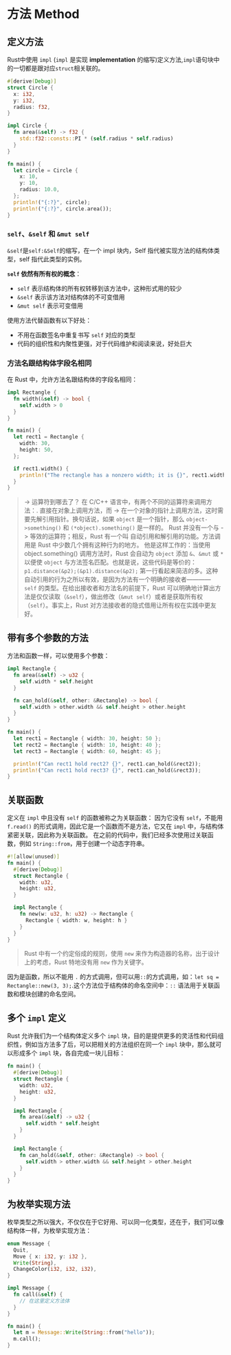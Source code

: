 # 方法 Method
## 定义方法
Rust中使用 `impl` (`impl` 是实现 **implementation** 的缩写)定义方法,`impl`语句块中的一切都是跟对应`struct`相关联的。
```rust
#[derive(Debug)]
struct Circle {
  x: i32,
  y: i32,
  radius: f32,
}

impl Circle {
  fn area(&self) -> f32 {
    std::f32::consts::PI * (self.radius * self.radius)
  }
}

fn main() {
  let circle = Circle {
    x: 10,
    y: 10,
    radius: 10.0,
  };
  println!("{:?}", circle);
  println!("{:?}", circle.area());
}
```
### `self`、`&self` 和 `&mut self`
`&self`是`self:&Self`的缩写，在一个 impl 块内，Self 指代被实现方法的结构体类型，self 指代此类型的实例。

**`self` 依然有所有权的概念**：
- `self` 表示结构体的所有权转移到该方法中，这种形式用的较少
- `&self` 表示该方法对结构体的不可变借用
- `&mut self` 表示可变借用

使用方法代替函数有以下好处：
- 不用在函数签名中重复书写 `self` 对应的类型
- 代码的组织性和内聚性更强，对于代码维护和阅读来说，好处巨大
### 方法名跟结构体字段名相同
在 Rust 中，允许方法名跟结构体的字段名相同：
```rust
impl Rectangle {
  fn width(&self) -> bool {
    self.width > 0
  }
}

fn main() {
  let rect1 = Rectangle {
    width: 30,
    height: 50,
  };

  if rect1.width() {
    println!("The rectangle has a nonzero width; it is {}", rect1.width);
  }
}
```
> -> 运算符到哪去了？
> 在 C/C++ 语言中，有两个不同的运算符来调用方法：. 直接在对象上调用方法，而 -> 在一个对象的指针上调用方法，这时需要先解引用指针。换句话说，如果 `object` 是一个指针，那么 `object->something()` 和 `(*object).something()` 是一样的。
> Rust 并没有一个与 -> 等效的运算符；相反，Rust 有一个叫 自动引用和解引用的功能。方法调用是 Rust 中少数几个拥有这种行为的地方。
> 他是这样工作的：当使用 object.something() 调用方法时，Rust 会自动为 `object` 添加 `&`、`&mut` 或 `*` 以便使 `object` 与方法签名匹配。也就是说，这些代码是等价的：
> `p1.distance(&p2);(&p1).distance(&p2);`
> 第一行看起来简洁的多。这种自动引用的行为之所以有效，是因为方法有一个明确的接收者———— `self` 的类型。在给出接收者和方法名的前提下，Rust 可以明确地计算出方法是仅仅读取（`&self`），做出修改（`&mut self`）或者是获取所有权（`self`）。事实上，Rust 对方法接收者的隐式借用让所有权在实践中更友好。
## 带有多个参数的方法
方法和函数一样，可以使用多个参数：
```rust
impl Rectangle {
  fn area(&self) -> u32 {
    self.width * self.height
  }

  fn can_hold(&self, other: &Rectangle) -> bool {
    self.width > other.width && self.height > other.height
  }
}

fn main() {
  let rect1 = Rectangle { width: 30, height: 50 };
  let rect2 = Rectangle { width: 10, height: 40 };
  let rect3 = Rectangle { width: 60, height: 45 };

  println!("Can rect1 hold rect2? {}", rect1.can_hold(&rect2));
  println!("Can rect1 hold rect3? {}", rect1.can_hold(&rect3));
}
```
## 关联函数
定义在 `impl` 中且没有 `self` 的函数被称之为关联函数： 因为它没有 `self`，不能用 `f.read()` 的形式调用，因此它是一个函数而不是方法，它又在 `impl` 中，与结构体紧密关联，因此称为关联函数。
在之前的代码中，我们已经多次使用过关联函数，例如 `String::from`，用于创建一个动态字符串。
```rust
#![allow(unused)]
fn main() {
  #[derive(Debug)]
  struct Rectangle {
    width: u32,
    height: u32,
  }

  impl Rectangle {
    fn new(w: u32, h: u32) -> Rectangle {
      Rectangle { width: w, height: h }
    }
  }
}
```
> Rust 中有一个约定俗成的规则，使用 `new` 来作为构造器的名称，出于设计上的考虑，Rust 特地没有用 `new` 作为关键字。

因为是函数，所以不能用 `.` 的方式调用，但可以用`::`的方式调用，如：`let sq = Rectangle::new(3, 3);`.这个方法位于结构体的命名空间中：`::` 语法用于关联函数和模块创建的命名空间。
## 多个 `impl` 定义
Rust 允许我们为一个结构体定义多个 `impl` 块，目的是提供更多的灵活性和代码组织性，例如当方法多了后，可以把相关的方法组织在同一个 `impl` 块中，那么就可以形成多个 `impl` 块，各自完成一块儿目标：
```rust
fn main() {
  #[derive(Debug)]
  struct Rectangle {
    width: u32,
    height: u32,
  }

  impl Rectangle {
    fn area(&self) -> u32 {
      self.width * self.height
    }
  }

  impl Rectangle {
    fn can_hold(&self, other: &Rectangle) -> bool {
      self.width > other.width && self.height > other.height
    }
  }
}
```
## 为枚举实现方法
枚举类型之所以强大，不仅仅在于它好用、可以同一化类型，还在于，我们可以像结构体一样，为枚举实现方法：
```rust
enum Message {
  Quit,
  Move { x: i32, y: i32 },
  Write(String),
  ChangeColor(i32, i32, i32),
}

impl Message {
  fn call(&self) {
    // 在这里定义方法体
  }
}

fn main() {
  let m = Message::Write(String::from("hello"));
  m.call();
}
```